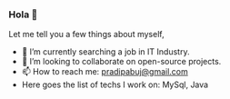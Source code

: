 ### Hola 👋 
Let me tell you a few things about myself,
- 🔭 I’m currently searching a job in IT Industry.
- 👯 I’m looking to collaborate on open-source projects.
- 📫 How to reach me: pradipabuj@gmail.com
- Here goes the list of techs I work on: MySql, Java


